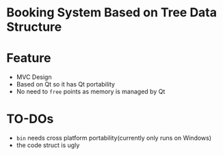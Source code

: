 # Booking System Based on Tree Data Structure

# Feature

* MVC Design
* Based on Qt so it has Qt portability
* No need to `free` points as memory is managed by Qt


# TO-DOs

* `bin` needs cross platform portability(currently only runs on Windows)
* the code struct is ugly